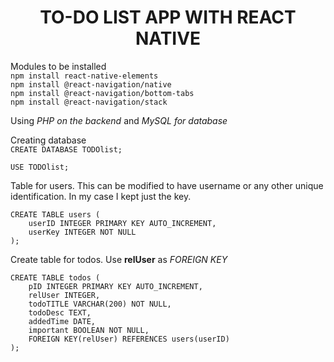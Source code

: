 <center><h1>TO-DO LIST APP WITH REACT NATIVE</h1></center>

Modules to be installed<br>
`npm install react-native-elements`<br>
`npm install @react-navigation/native`<br>
`npm install @react-navigation/bottom-tabs`<br>
`npm install @react-navigation/stack`

Using *PHP on the backend* and *MySQL for database*

Creating database<br>
`CREATE DATABASE TODOlist;`

`USE TODOlist;`

Table for users. This can be modified to have username or any other unique identification. In my case I kept just the key.
```
CREATE TABLE users (
    userID INTEGER PRIMARY KEY AUTO_INCREMENT,
    userKey INTEGER NOT NULL
);
```
Create table for todos. Use <b>relUser</b> as *FOREIGN KEY*
```
CREATE TABLE todos (
    pID INTEGER PRIMARY KEY AUTO_INCREMENT,
    relUser INTEGER,
    todoTITLE VARCHAR(200) NOT NULL,
    todoDesc TEXT,
    addedTime DATE,
    important BOOLEAN NOT NULL,
    FOREIGN KEY(relUser) REFERENCES users(userID)
);
```
